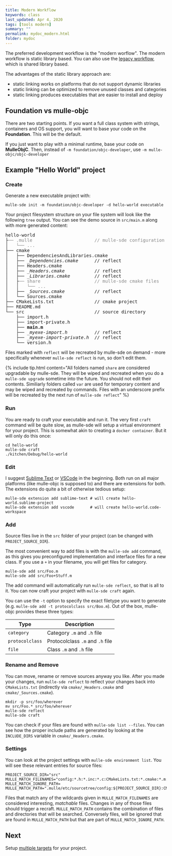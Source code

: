 ```yaml
---
title: Modern Workflow
keywords: class
last_updated: Apr 4, 2020
tags: [tools modern]
summary: ""
permalink: mydoc_modern.html
folder: mydoc
---
```


The preferred development workflow is the "modern worflow".
The modern workflow is static library based. You can also use the
[legacy workflow](mydoc_legacy.html), which is shared library based.


The advantages of the static library approach are:

* static linking works on platforms that do not support dynamic libraries
* static linking can be optimized to remove unused classes and categories
* static linking produces executables that are easier to install and deploy


## Foundation vs mulle-objc

There are two starting points. If you want a full class system with strings,
containers and OS support, you will want to base your code on the **Foundation**.
This will be the default.

If you just want to play with a minimal runtime, base your code on **MulleObjC**.
Then, instead of `-m foundation/objc-developer`, use `-m mulle-objc/objc-developer`


## Example "Hello World" project

### Create

Generate a new executable project with:

``` console
mulle-sde init -m foundation/objc-developer -d hello-world executable
```

Your project filesystem structure on your file system will look like the
following `tree` output. You can see the demo source in `src/main.m` along
with more generated content:

<pre>
hello-world
├<font color="#888">── .mulle                       // mulle-sde configuration</font>
│<font color="#888">   └── ...</font>
├── cmake
│   ├── DependenciesAndLibraries.cmake
│   ├── <i>_Dependencies.cmake</i>      // reflect
│   ├── Headers.cmake
│   ├── <i>_Headers.cmake</i>           // reflect
│   ├── <i>_Libraries.cmake</i>         // reflect
│   ├<font color="#888">── share                    // mulle-sde cmake files</font>
│   │<font color="#888">   └── ...</font>
│   ├── <i>_Sources.cmake</i>           // reflect
│   └── Sources.cmake
├── CMakeLists.txt               // cmake project
├── README.md
└── src                          // source directory
    ├── import.h
    ├── import-private.h
    ├── <b>main.m</b>
    ├── <i>_myexe-import.h</i>          // reflect
    ├── <i>_myexe-import-private.h</i>  // reflect
    └── version.h
</pre>

Files marked with `reflect` will be recreated by mulle-sde on demand - more
specifically whenever `mulle-sde reflect` is run, so don't edit them.

{% include tip.html content="All folders named `share` are considered upgradable by
mulle-sde. They will be wiped and recreated when you do a `mulle-sde upgrade` sometime
into the future. You should not edit their contents. Similiarly folders called `var`
are used for temporary content and may be wiped and recreated by commands.
Files with an underscore prefix will be recreated by the next run of
`mulle-sde reflect`" %}

### Run

You are ready to craft your executable and run it. The very first `craft`
command will be quite slow, as mulle-sde will setup a virtual environment
for your project. This is somewhat akin to creating a `docker container`. But
it will only do this once:

``` console
cd hello-world
mulle-sde craft
./kitchen/Debug/hello-world
```


### Edit

I suggest [Sublime Text](https://www.sublimetext.com/) or
[VSCode](https://code.visualstudio.com/) in the beginning.
Both run on all major platforms (like mulle-objc is supposed to) and there
are extensions for both. The extensions do quite a bit of otherwise tedious
setup:

```
mulle-sde extension add sublime-text # will create hello-world.sublime-project
mulle-sde extension add vscode       # will create hello-world.code-workspace
```

### Add

Source files live in the `src` folder of your project (can be changed with `PROJECT_SOURCE_DIR`).

The most convenient way to add files is with the `mulle-sde add` command, as
this gives you preconfigured implementation and interface files for a new class.
If you use a `+` in your filename, you will get files for category.

``` console
mulle-sde add src/Foo.m
mulle-sde add src/Foo+Stuff.m
```
The add command will automatically run `mulle-sde reflect`, so that is all
to it. You can now craft your project with `mulle-sde craft` again.

You can use the `-t` option to specify the exact filetype you want to
generate (e.g. `mulle-sde add -t protocolclass src/Boo.m`).
Out of the box, mulle-objc provides these three types:


Type                 | Description
---------------------|-------------------
`category`           | Category `.m` and `.h` file
`protocolclass`      | Protocolclass `.m` and `.h` file
`file`               | Class `.m` and `.h` file


### Rename and Remove

You can move, rename or remove sources anyway you like. After you made your
changes, run `mulle-sde reflect` to reflect your changes back into
`CMakeLists.txt` (indirectly via `cmake/_Headers.cmake` and
`cmake/_Sources.cmake`).

``` console
mkdir -p src/foo/wherever
mv src/Foo.* src/foo/wherever
mulle-sde reflect
mulle-sde craft
```

You can check if your files are found with `mulle-sde list --files`. You can
see how the proper include paths are generated by looking at the
`INCLUDE_DIRS` variable in `cmake/_Headers.cmake`.


### Settings

You can look at the project settings with `mulle-sde environment list`.
You will see these relevant entries for source files:

``` console
PROJECT_SOURCE_DIR="src"
MULLE_MATCH_FILENAMES="config:*.h:*.inc:*.c:CMakeLists.txt:*.cmake:*.m:*.aam"
MULLE_MATCH_IGNORE_PATH=
MULLE_MATCH_PATH=".mulle/etc/sourcetree/config:${PROJECT_SOURCE_DIR}:CMakeLists.txt:cmake"
```

Files that match any of the wildcards given in `MULLE_MATCH_FILENAMES` are
considered interesting, *matchable* files. Changes in any of those files
should trigger a recraft. `MULLE_MATCH_PATH` contains the combination of files
and directories that will be searched. Conversely files, will be ignored that
are found in `MULLE_MATCH_PATH` but that are part of `MULLE_MATCH_IGNORE_PATH`.


## Next

Setup [multiple targets](mydoc_modern_complex.html) for your project.
